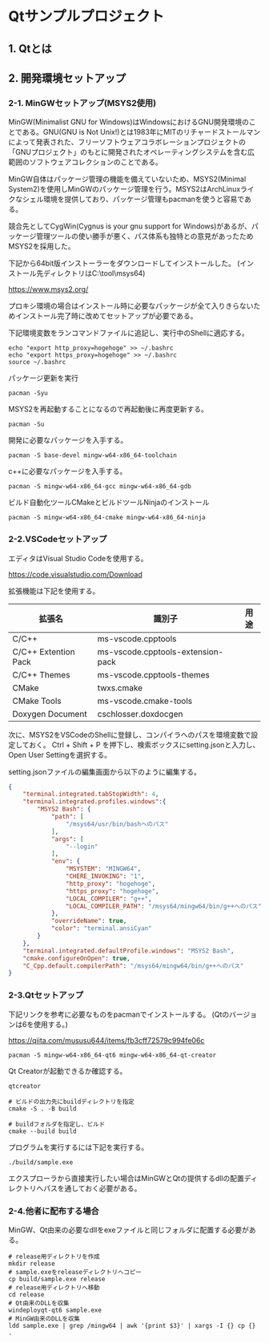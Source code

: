 # Qtサンプルプロジェクト

## 1. Qtとは

## 2. 開発環境セットアップ
### 2-1. MinGWセットアップ(MSYS2使用)

MinGW(Minimalist GNU for Windows)はWindowsにおけるGNU開発環境のことである。GNU(GNU is Not Unix!)とは1983年にMITのリチャードストールマンによって発表された、フリーソフトウェアコラボレーションプロジェクトの「GNUプロジェクト」のもとに開発されたオペレーティングシステムを含む広範囲のソフトウェアコレクションのことである。

MinGW自体はパッケージ管理の機能を備えていないため、MSYS2(Minimal System2)を使用しMinGWのパッケージ管理を行う。MSYS2はArchLinuxライクなシェル環境を提供しており、パッケージ管理もpacmanを使うと容易である。

競合先としてCygWin(Cygnus is your gnu support for Windows)があるが、パッケージ管理ツールの使い勝手が悪く、パス体系も独特との意見があったためMSYS2を採用した。

下記から64bit版インストーラーをダウンロードしてインストールした。
(インストール先ディレクトリはC:\tool\msys64)

https://www.msys2.org/

プロキシ環境の場合はインストール時に必要なパッケージが全て入りきらないためインストール完了時に改めてセットアップが必要である。

下記環境変数をランコマンドファイルに追記し、実行中のShellに適応する。
```
echo "export http_proxy=hogehoge" >> ~/.bashrc
echo "export https_proxy=hogehoge" >> ~/.bashrc
source ~/.bashrc
```

パッケージ更新を実行
```
pacman -Syu
```

MSYS2を再起動することになるので再起動後に再度更新する。

```
pacman -Su
```

開発に必要なパッケージを入手する。
```
pacman -S base-devel mingw-w64-x86_64-toolchain
```

c++に必要なパッケージを入手する。
```
pacman -S mingw-w64-x86_64-gcc mingw-w64-x86_64-gdb
```

ビルド自動化ツールCMakeとビルドツールNinjaのインストール
```
pacman -S mingw-w64-x86_64-cmake mingw-w64-x86_64-ninja
```

### 2-2.VSCodeセットアップ

エディタはVisual Studio Codeを使用する。

https://code.visualstudio.com/Download

拡張機能は下記を使用する。

|拡張名|識別子|用途|
|--|--|--|
|C/C++|ms-vscode.cpptools||
|C/C++ Extention Pack|ms-vscode.cpptools-extension-pack||
|C/C++ Themes|ms-vscode.cpptools-themes||
|CMake|twxs.cmake||
|CMake Tools|ms-vscode.cmake-tools||
|Doxygen Document|cschlosser.doxdocgen||

次に、MSYS2をVSCodeのShellに登録し、コンパイラへのパスを環境変数で設定しておく。
Ctrl + Shift + P を押下し、検索ボックスにsetting.jsonと入力し、
Open User Settingを選択する。

setting.jsonファイルの編集画面から以下のように編集する。
``` json
{
    "terminal.integrated.tabStopWidth": 4,
    "terminal.integrated.profiles.windows":{
        "MSYS2 Bash": {
            "path": [
                "/msys64/usr/bin/bashへのパス"
            ],
            "args": [
                "--login"
            ],
            "env": {
                "MSYSTEM": "MINGW64",
                "CHERE_INVOKING": "1",
                "http_proxy": "hogehoge",
                "https_proxy": "hogehoge",
                "LOCAL_COMPILER": "g++",
                "LOCAL_COMPILER_PATH": "/msys64/mingw64/bin/g++へのパス"
            },
            "overrideName": true,
            "color": "terminal.ansiCyan"
        }
    },
    "terminal.integrated.defaultProfile.windows": "MSYS2 Bash",
    "cmake.configureOnOpen": true,
    "C_Cpp.default.compilerPath": "/msys64/mingw64/bin/g++へのパス"
}
```


### 2-3.Qtセットアップ

下記リンクを参考に必要なものをpacmanでインストールする。
(Qtのバージョンは6を使用する。)

https://qiita.com/mususu644/items/fb3cff72579c994fe06c

```
pacman -S mingw-w64-x86_64-qt6 mingw-w64-x86_64-qt-creator
```

Qt Creatorが起動できるか確認する。
```
qtcreator
```

``` shell
# ビルドの出力先にbuildディレクトリを指定
cmake -S . -B build

# buildフォルダを指定し、ビルド
cmake --build build
```

プログラムを実行するには下記を実行する。

``` shell
./build/sample.exe
```

エクスプローラから直接実行したい場合はMinGWとQtの提供するdllの配置ディレクトリへパスを通しておく必要がある。

### 2-4.他者に配布する場合

MinGW、Qt由来の必要なdllをexeファイルと同じフォルダに配置する必要がある。

``` shell
# release用ディレクトリを作成
mkdir release
# sample.exeをreleaseディレクトリへコピー
cp build/sample.exe release
# release用ディレクトリへ移動
cd release
# Qt由来のDLLを収集
windeployqt-qt6 sample.exe
# MinGW由来のDLLを収集
ldd sample.exe | grep /mingw64 | awk '{print $3}' | xargs -I {} cp {} .
```
